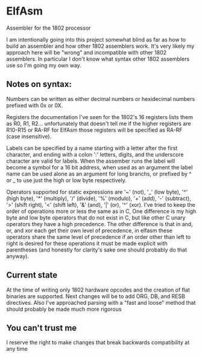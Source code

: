 # ElfAsm
Assembler for the 1802 processor

I am intentionally going into this project somewhat blind as far as how to build an assembler and how other 1802 assemblers work. It's very likely my approach here will be "wrong" and incompatible with other 1802 assemblers. In particular I don't know what syntax other 1802 assemblers use so I'm going my own way.

## Notes on syntax:
Numbers can be written as either decimal numbers or hexidecimal numbers prefixed with 0x or 0X.

Registers the documentation I've seen for the 1802's 16 registers lists them as R0, R1, R2... unfortunately that doesn't tell me if the higher registers are R10-R15 or RA-RF for ElfAsm those registers will be specified as RA-RF (case insensitive).

Labels can be specified by a name starting with a letter after the first character, and ending with a colon ':' letters, digits, and the underscore character are valid for labels. When the assember runs the label will become a symbol for a 16 bit address, when used as an argument the label name can be used alone as an argument for long branchs, or prefixed by ^ or _ to use just the high or low byte respectively.

Operators supported for static expressions are '~' (not), '_' (low byte), '^' (high byte), '*' (multiply), '/' (divide), '%' (modulo), '+' (add), '-' (subtract), '>' (shift right), '<' (shift left), '&' (and), '|' (or), '^' (xor).
I've tried to keep the order of operations more or less the same as in C, One difference is  my high byte and low byte operators that do not exist in C, but like other C unary operators they have a high precedence. The other difference is that in and, or, and xor each get their own level of precedence, in elfasm these operators share the same level of precedence if an order other than left to right is desired for these operations it must be made explicit with parentheses (and honestly for clarity's sake one should probably do that anyway).

## Current state
At the time of writing only 1802 hardware opcodes and the creation of flat binaries are supported. Next changes will be to add ORG, DB, and RESB directives. Also I've approached parsing with a "fast and loose" method that should probably be made much more rigorous

## You can't trust me
I reserve the right to make changes that break backwards compatibility at any time
